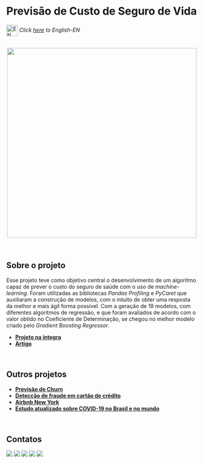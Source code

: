 # Previsão de Custo de Seguro de Vida

<img align="center" alt="EN" height="30" width="30" src="https://em-content.zobj.net/thumbs/120/whatsapp/326/flag-united-states_1f1fa-1f1f8.png"> _Click [here](https://github.com/raffaloffredo/life_insurance_price_prediction) to English-EN_   
<br/>

<p align="center">
  <img src="https://blogger.googleusercontent.com/img/b/R29vZ2xl/AVvXsEhFeg-6SwfnKz86ikASzeVcnSZ3qyziXkfWrV4Y-VOwnHCy8h3OQ98AHUwY5m5Qr-hfU9s-aKZ8uSnstEWBTsHhgdyLiAWVTzQ_ytLlZGVFv-02GIQbgUBaYcjlaaXdH0fmBSDQqTD0kJzUGVsXkMGy3FG9nmrPN6_SsSPrVmdM9IYMalcjncOL05IyEHg/s1366/previsao_seguro_vida.png" height=500px>
</p>
<br/>

## Sobre o projeto
Esse projeto teve como objetivo central o desenvolvimento de um algoritmo capaz de prever o custo do seguro de saúde com o uso de _machine-learning_. Foram utilizadas as bibliotecas _Pandas Profiling_ e _PyCaret_ que auxiliaram a construção de modelos, com o intuito de obter uma resposta da melhor e mais ágil forma possível. Com a geração de 19 modelos, com diferentes algoritmos de regressão, e que foram avaliados de acordo com o valor obtido no Coeficiente de Determinação, se chegou no melhor modelo criado pelo _Gradient Boosting Regressor_.

* **[Projeto na íntegra](https://github.com/raffaloffredo/life_insurance_price_prediction_portuguese/blob/main/%5BLoffredoDS%5D_Previs%C3%A3o_de_custo_de_Seguro_de_Vida.ipynb)**
* **[Artigo](https://medium.com/@loffredo.ds/como-utilizar-pandas-profiling-e-pycaret-para-prever-pre%C3%A7os-de-custo-de-seguro-de-vida-8a1183d01048)**

<br/>

## Outros projetos

* **[Previsão de Churn](https://github.com/raffaloffredo/churn_prediction_portuguese)**
* **[Detecção de fraude em cartão de crédito](https://github.com/raffaloffredo/fraud_detection_portuguese)**
* **[Airbnb New York](https://github.com/raffaloffredo/airbnb_new_york_portuguese)**
* **[Estudo atualizado sobre COVID-19 no Brasil e no mundo](https://github.com/raffaloffredo/covid_2023_portuguese)**
<br/>

 ## Contatos
<div>
  <a href="https://www.linkedin.com/in/raffaela-loffredo/?locale=en_US" target="_blank"><img src="https://img.shields.io/badge/-LinkedIn-%230077B5?style=for-the-badge&logo=linkedin&logoColor=white" target="_blank"></a>
  <a href="https://sites.google.com/view/loffredo/" target="_blank"><img src="https://img.shields.io/badge/website-000000?style=for-the-badge&logo=About.me&logoColor=white"></a>
  <a href = "mailto:raffaloffredo@protonmail.com"><img src="https://img.shields.io/badge/ProtonMail-8B89CC?style=for-the-badge&logo=protonmail&logoColor=white" target="_blank"></a>
  <a href="https://instagram.com/loffredo.ds" target="_blank"><img src="https://img.shields.io/badge/-Instagram-%23E4405F?style=for-the-badge&logo=instagram&logoColor=white" target="_blank"></a>
  <a href="https://medium.com/@loffredo.ds" target="_blank"><img src="https://img.shields.io/badge/Medium-12100E?style=for-the-badge&logo=medium&logoColor=white"></a>
</div>
